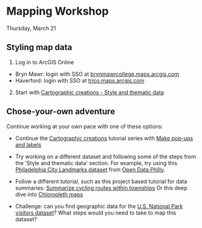# Mapping Workshop

Thursday, March 21

## Styling map data

1. Log in to ArcGIS Online
  - Bryn Mawr: login with SSO at [brynmawrcollege.maps.arcgis.com](https://brynmawrcollege.maps.arcgis.com)
  - Haverford: login with SSO at [trico.maps.arcgis.com](https://trico.maps.arcgis.com)

2. Start with [Cartographic creations - Style and thematic data](https://learn.arcgis.com/en/projects/cartographic-creations-style-thematic-data/)

## Chose-your-own adventure

Continue working at your own pace with one of these options:

- Continue the [Cartographic creations](https://learn.arcgis.com/en/paths/cartographic-creations-with-web-maps/) tutorial series with [Make pop-ups and labels](https://learn.arcgis.com/en/projects/cartographic-creations-make-pop-ups-and-labels/)

- Try working on a different dataset and following some of the steps from the 'Style and thematic data' section. For example, try using this [Philadelphia City Landmarks dataset](https://opendataphilly.org/datasets/city-landmarks/) from [Open Data Philly](https://opendataphilly.org/).

- Follow a different tutorial, such as this project based tutorial for data summaries: [Summarize cycling routes within townships](https://learn.arcgis.com/en/projects/summarize-cycling-routes-within-townships/) Or this deep dive into [Chloropleth maps](https://learn.arcgis.com/en/paths/design-choropleth-maps/)

- Challenge: can you find geographic data for the [U.S. National Park visitors dataset](https://www.responsible-datasets-in-context.com/posts/np-data/?tab=explore-the-data)? What steps would you need to take to map this dataset?
